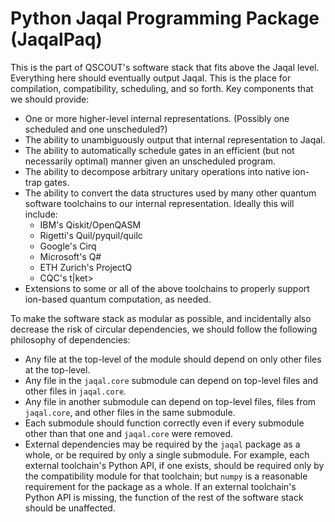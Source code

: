 # Python Jaqal Programming Package (JaqalPaq)
This is the part of QSCOUT's software stack that fits above the Jaqal level. Everything here should eventually output Jaqal. This is the place for compilation, compatibility, scheduling, and so forth.
Key components that we should provide:
* One or more higher-level internal representations. (Possibly one scheduled and one unscheduled?)
* The ability to unambiguously output that internal representation to Jaqal.
* The ability to automatically schedule gates in an efficient (but not necessarily optimal) manner given an unscheduled program.
* The ability to decompose arbitrary unitary operations into native ion-trap gates.
* The ability to convert the data structures used by many other quantum software toolchains to our internal representation. Ideally this will include:
    * IBM's Qiskit/OpenQASM
    * Rigetti's Quil/pyquil/quilc
    * Google's Cirq
    * Microsoft's Q#
    * ETH Zurich's ProjectQ
    * CQC's t|ket>
* Extensions to some or all of the above toolchains to properly support ion-based quantum computation, as needed.

To make the software stack as modular as possible, and incidentally also decrease the risk of circular dependencies, we should follow the following philosophy of dependencies:
* Any file at the top-level of the module should depend on only other files at the top-level.
* Any file in the `jaqal.core` submodule can depend on top-level files and other files in `jaqal.core`.
* Any file in another submodule can depend on top-level files, files from `jaqal.core`, and other files in the same submodule.
* Each submodule should function correctly even if every submodule other than that one and `jaqal.core` were removed.
* External dependencies may be required by the `jaqal` package as a whole, or be required by only a single submodule.
For example, each external toolchain's Python API, if one exists, should be required only by the compatibility module for that toolchain; but `numpy` is a reasonable requirement for the package as a whole.
If an external toolchain's Python API is missing, the function of the rest of the software stack should be unaffected.
